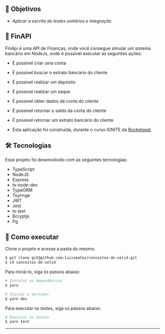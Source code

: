 ## 🦸 Objetivos

- *Aplicar a escrita de testes unitários e integração*

## 🦸 FinAPI

FinApi é uma API de Finanças, onde você consegue simular um sistema bancário em NodeJs, onde é possível executar as seguintes ações:

  - É possível criar uma conta
  - É possível buscar o extrato bancário do cliente
  - É possível realizar um depósito
  - É possível realizar um saque
  - É possível obter dados da conta do cliente
  - É possível retornar o saldo da conta do cliente
  - É possível retornar um extrato bancário do cliente

 - Esta aplicação foi construida, durante o curso IGNITE da [Rocketseat](https://www.rocketseat.com.br/).

## 🛠 Tecnologias

Esse projeto foi desenvolvido com as seguintes tecnologias:

- TypeScript
- NodeJS
- Express
- ts-node-dev
- TypeORM
- Tsyringe
- JWT
- Jest
- ts-jest
- Bcryptjs
- Pg

## 🚀 Como executar

Clone o projeto e acesse a pasta do mesmo.

```bash
$ git clone git@github.com:luizsmatos/conceitos-do-solid.git
$ cd conceitos-do-solid
```

Para iniciá-lo, siga os passos abaixo:
```bash
# Instalar as dependências
$ yarn

# Iniciar o servidor
$ yarn dev
```

Para executar os testes, siga os passos abaixo:
```bash
# Executar os testes
$ yarn test

```
---
